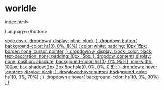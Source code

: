 # worldle
index.html>

</head>
<body>
  
   <div class="dropdown"›
        <button>Language<‹/button>
        <div class="content"›
            <a href=""›English</a>
            <a href=""›spanish</a>
            <a href=""<french/a>
        </div> 
   </div>

              
style.css >
.dropdown{
    display: inline-block;
}
.dropdown button{
    background-color: hs1(0, 0%, 80%) ;
    color: white;
    padding: 10px 15px;
    border: none;
    cursor: pointer;
}
.dropdown a{
    display: block;
    color:   black;
    text-decoration: none;
    padding: 10px 15px;
}
.dropdow .content{
    display: none;
    position: absolute;
    background-color: hs1(0, 0%, 95%); 
    min-width: 100px;
    box-shadow: 2px 2px 5px hsla(0, 0%, 0%, 0.8) ;
}
.dropdown: hover .content{
    display: block;
}
.dropdown:hover button{
    background-color: hs1(0, 0%, 70%) ;
}
.dropdown a:hover{
    background-color: hs1(0, 0%, 90%) ;
}
      
